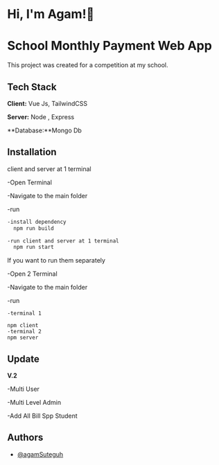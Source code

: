 
# Hi, I'm Agam!👋


# School Monthly Payment Web App

This project was created for a competition at my school.








## Tech Stack

**Client:** Vue Js, TailwindCSS

**Server:** Node , Express

**Database:**Mongo Db


## Installation
client and server at 1 terminal

-Open Terminal

-Navigate to the main folder

-run

```bash
-install dependency
  npm run build 

-run client and server at 1 terminal
  npm run start 
  ```
  

 If you want to run them separately
 
 
 -Open 2 Terminal

 -Navigate to the main folder
 
 -run
   ```
   -terminal 1
   
  npm client
   -terminal 2
  npm server
 
```
    



## Update
**V.2** 

-Multi User 


-Multi Level Admin 


-Add All Bill Spp Student

## Authors

- [@agamSuteguh](https://www.github.com/agamSuteguh)

